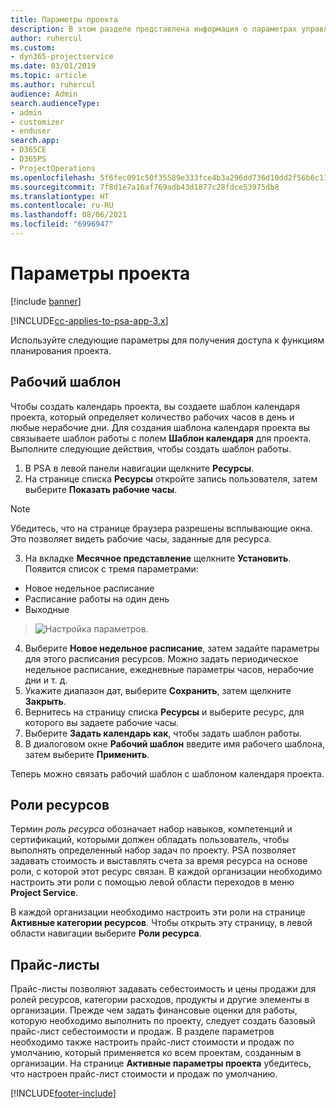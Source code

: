 ```yaml
---
title: Параметры проекта
description: В этом разделе представлена информация о параметрах управления проектом.
author: ruhercul
ms.custom:
- dyn365-projectservice
ms.date: 03/01/2019
ms.topic: article
ms.author: ruhercul
audience: Admin
search.audienceType:
- admin
- customizer
- enduser
search.app:
- D365CE
- D365PS
- ProjectOperations
ms.openlocfilehash: 5f6fec091c50f35589e333fce4b3a296dd736d10dd2f56b6c11209a55b493836
ms.sourcegitcommit: 7f8d1e7a16af769adb43d1877c28fdce53975db8
ms.translationtype: HT
ms.contentlocale: ru-RU
ms.lasthandoff: 08/06/2021
ms.locfileid: "6996947"
---
```

# <a name="project-settings"></a>Параметры проекта

[!include [banner](../includes/psa-now-project-operations.md)]

[!INCLUDE[cc-applies-to-psa-app-3.x](../includes/cc-applies-to-psa-app-3x.md)]

Используйте следующие параметры для получения доступа к функциям планирования проекта.

## <a name="work-template"></a>Рабочий шаблон

Чтобы создать календарь проекта, вы создаете шаблон календаря проекта, который определяет количество рабочих часов в день и любые нерабочие дни. Для создания шаблона календаря проекта вы связываете шаблон работы с полем **Шаблон календаря** для проекта. Выполните следующие действия, чтобы создать шаблон работы.

1. В PSA в левой панели навигации щелкните **Ресурсы**. 
2. На странице списка **Ресурсы** откройте запись пользователя, затем выберите **Показать рабочие часы**.

  > [!NOTE]
  > Убедитесь, что на странице браузера разрешены всплывающие окна. Это позволяет видеть рабочие часы, заданные для ресурса.
  
3. На вкладке **Месячное представление** щелкните **Установить**. Появится список с тремя параметрами: 

  - Новое недельное расписание
  - Расписание работы на один день
  - Выходные

> ![Настройка параметров.](media/project-13.png)

4. Выберите **Новое недельное расписание**, затем задайте параметры для этого расписания ресурсов. Можно задать периодическое недельное расписание, ежедневные параметры часов, нерабочие дни и т. д.
5. Укажите диапазон дат, выберите **Сохранить**, затем щелкните **Закрыть**. 
6. Вернитесь на страницу списка **Ресурсы** и выберите ресурс, для которого вы задаете рабочие часы. 
7. Выберите **Задать календарь как**, чтобы задать шаблон работы. 
8. В диалоговом окне **Рабочий шаблон** введите имя рабочего шаблона, затем выберите **Применить**. 

Теперь можно связать рабочий шаблон с шаблоном календаря проекта.

## <a name="resource-roles"></a>Роли ресурсов

Термин *роль ресурса* обозначает набор навыков, компетенций и сертификаций, которыми должен обладать пользователь, чтобы выполнять определенный набор задач по проекту. PSA позволяет задавать стоимость и выставлять счета за время ресурса на основе роли, с которой этот ресурс связан. В каждой организации необходимо настроить эти роли с помощью левой области переходов в меню **Project Service**.

В каждой организации необходимо настроить эти роли на странице **Активные категории ресурсов**. Чтобы открыть эту страницу, в левой области навигации выберите **Роли ресурса**.

## <a name="price-lists"></a>Прайс-листы

Прайс-листы позволяют задавать себестоимость и цены продажи для ролей ресурсов, категории расходов, продукты и другие элементы в организации. Прежде чем задать финансовые оценки для работы, которую необходимо выполнить по проекту, следует создать базовый прайс-лист себестоимости и продаж. В разделе параметров необходимо также настроить прайс-лист стоимости и продаж по умолчанию, который применяется ко всем проектам, созданным в организации. На странице **Активные параметры проекта** убедитесь, что настроен прайс-лист стоимости и продаж по умолчанию.


[!INCLUDE[footer-include](../includes/footer-banner.md)]